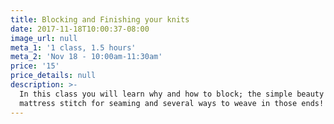 ```yaml
---
title: Blocking and Finishing your knits
date: 2017-11-18T10:00:37-08:00
image_url: null
meta_1: '1 class, 1.5 hours'
meta_2: 'Nov 18 - 10:00am-11:30am'
price: '15'
price_details: null
description: >-
  In this class you will learn why and how to block; the simple beauty of the
  mattress stitch for seaming and several ways to weave in those ends!
---
```



